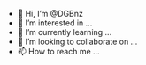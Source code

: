 - 👋 Hi, I’m @DGBnz
- 👀 I’m interested in ...
- 🌱 I’m currently learning ...
- 💞️ I’m looking to collaborate on ...
- 📫 How to reach me ...

<!---
DGBnz/DGBnz is a ✨ special ✨ repository because its `README.md` (this file) appears on your GitHub profile.
You can click the Preview link to take a look at your changes.
--->
